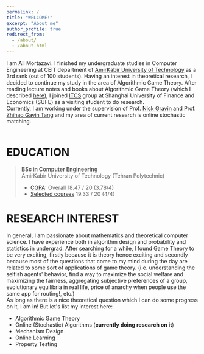 ```yaml
---
permalink: /
title: "WELCOME!"
excerpt: "About me"
author_profile: true
redirect_from: 
  - /about/
  - /about.html
---
```

I am Ali Mortazavi. I finished my undergraduate studies in Computer Engineering at CEIT department of [AmirKabir University of Technology](https://alimorty.github.io//posts/2019-01-01-About-Amirkabir-University-of-technology/) as a 3rd rank (out of 100 students). Having an interest in theoretical research, I decided to continue my study in the area of Algorithmic Game Theory. After reading lecture notes and books about Algorithmic Game Theory (which I described [here](https://alimorty.github.io//cv/)), I joined [ITCS](http://itcs.shufe.edu.cn/home/) group at Shanghai University of Finance and Economics (SUFE) as a visiting student to do research. <br>
Currently, I am working under the supervision of Prof. [Nick Gravin](http://itcs.shufe.edu.cn/~gravin/) and Prof. [Zhihao Gavin Tang](http://itcs.shufe.edu.cn/~zhtang/) and my area of current research is online stochastic matching.<br>
<br> 



EDUCATION
======
> **BSc in Computer Engineering** <br>
> AmirKabir University of Technology (Tehran Polytechnic)
> * [CGPA](https://github.com/AliMorty/AliMorty.github.io/raw/master/files/Transcript_Ali_Mortazavi.pdf):   Overall         18.47 / 20 (3.78/4)
> * [Selected courses](https://alimorty.github.io//education/)   19.33 / 20 (4/4) <br>
                                                                  
RESEARCH INTEREST
======
In general, I am passionate about mathematics and theoretical computer science. I have experience both in algorithm design and probability and statistics in undergrad. After searching for a while, I found Game Theory to be very exciting, firstly because it is theory hence exciting and secondly because most of the questions that come to my mind during the day are related to some sort of applications of game theory. 
(i.e. understanding the selfish agents' behavior, find a way to maximize the social welfare and maximizing the fairness, aggregating subjective preferences of a group, evolutionary equilibria in real life, price of anarchy when people use the same app for routing!, etc.) <br>
As long as there is a nice theoretical question which I can do some progress on it, I am in! But let's list my interest here:<br>
* Algorithmic Game Theory
* Online (Stochastic) Algorithms (**currently doing research on it**)
* Mechanism Design
* Online Learning
* Property Testing







  





